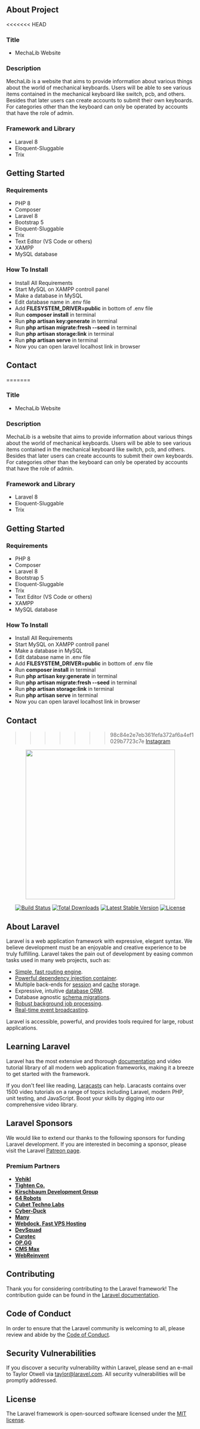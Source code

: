 ## About Project
<<<<<<< HEAD

### Title

-   MechaLib Website

### Description

MechaLib is a website that aims to provide information about various things about the world of mechanical keyboards. Users will be able to see various items contained in the mechanical keyboard like switch, pcb, and others. Besides that later users can create accounts to submit their own keyboards. For categories other than the keyboard can only be operated by accounts that have the role of admin.

### Framework and Library

-   Laravel 8
-   Eloquent-Sluggable
-   Trix

## Getting Started

### Requirements

-   PHP 8
-   Composer
-   Laravel 8
-   Bootstrap 5
-   Eloquent-Sluggable
-   Trix
-   Text Editor (VS Code or others)
-   XAMPP
-   MySQL database

### How To Install

-   Install All Requirements
-   Start MySQL on XAMPP controll panel
-   Make a database in MySQL
-   Edit database name in .env file
-   Add <strong>FILESYSTEM_DRIVER=public</strong> in bottom of .env file
-   Run <strong>composer install</strong> in terminal
-   Run <strong>php artisan key:generate</strong> in terminal
-   Run <strong>php artisan migrate:fresh --seed</strong> in terminal
-   Run <strong>php artisan storage:link</strong> in terminal
-   Run <strong>php artisan serve</strong> in terminal
-   Now you can open laravel localhost link in browser

## Contact

=======
### Title  
- MechaLib Website
### Description 
MechaLib is a website that aims to provide information about various things about the world of mechanical keyboards. Users will be able to see various items contained in the mechanical keyboard like switch, pcb, and others. Besides that later users can create accounts to submit their own keyboards. For categories other than the keyboard can only be operated by accounts that have the role of admin.
### Framework and Library
- Laravel 8
- Eloquent-Sluggable
- Trix

## Getting Started
    
### Requirements
- PHP 8
- Composer
- Laravel 8
- Bootstrap 5
- Eloquent-Sluggable
- Trix
- Text Editor (VS Code or others)
- XAMPP
- MySQL database
### How To Install
- Install All Requirements
- Start MySQL on XAMPP controll panel
- Make a database in MySQL
- Edit database name in .env file
- Add <strong>FILESYSTEM_DRIVER=public</strong> in bottom of .env file 
- Run <strong>composer install</strong> in terminal
- Run <strong>php artisan key:generate</strong> in terminal
- Run <strong>php artisan migrate:fresh --seed</strong> in terminal
- Run <strong>php artisan storage:link</strong> in terminal
- Run <strong>php artisan serve</strong> in terminal
- Now you can open laravel localhost link in browser

## Contact
>>>>>>> 98c84e2e7eb361fefa372af6a4ef1029b7723c7e
<a href="https://www.instagram.com/faturrumahan/">Instagram</a>

<p align="center"><a href="https://laravel.com" target="_blank"><img src="https://raw.githubusercontent.com/laravel/art/master/logo-lockup/5%20SVG/2%20CMYK/1%20Full%20Color/laravel-logolockup-cmyk-red.svg" width="400"></a></p>

<p align="center">
<a href="https://travis-ci.org/laravel/framework"><img src="https://travis-ci.org/laravel/framework.svg" alt="Build Status"></a>
<a href="https://packagist.org/packages/laravel/framework"><img src="https://img.shields.io/packagist/dt/laravel/framework" alt="Total Downloads"></a>
<a href="https://packagist.org/packages/laravel/framework"><img src="https://img.shields.io/packagist/v/laravel/framework" alt="Latest Stable Version"></a>
<a href="https://packagist.org/packages/laravel/framework"><img src="https://img.shields.io/packagist/l/laravel/framework" alt="License"></a>
</p>

## About Laravel

Laravel is a web application framework with expressive, elegant syntax. We believe development must be an enjoyable and creative experience to be truly fulfilling. Laravel takes the pain out of development by easing common tasks used in many web projects, such as:

-   [Simple, fast routing engine](https://laravel.com/docs/routing).
-   [Powerful dependency injection container](https://laravel.com/docs/container).
-   Multiple back-ends for [session](https://laravel.com/docs/session) and [cache](https://laravel.com/docs/cache) storage.
-   Expressive, intuitive [database ORM](https://laravel.com/docs/eloquent).
-   Database agnostic [schema migrations](https://laravel.com/docs/migrations).
-   [Robust background job processing](https://laravel.com/docs/queues).
-   [Real-time event broadcasting](https://laravel.com/docs/broadcasting).

Laravel is accessible, powerful, and provides tools required for large, robust applications.

## Learning Laravel

Laravel has the most extensive and thorough [documentation](https://laravel.com/docs) and video tutorial library of all modern web application frameworks, making it a breeze to get started with the framework.

If you don't feel like reading, [Laracasts](https://laracasts.com) can help. Laracasts contains over 1500 video tutorials on a range of topics including Laravel, modern PHP, unit testing, and JavaScript. Boost your skills by digging into our comprehensive video library.

## Laravel Sponsors

We would like to extend our thanks to the following sponsors for funding Laravel development. If you are interested in becoming a sponsor, please visit the Laravel [Patreon page](https://patreon.com/taylorotwell).

### Premium Partners

-   **[Vehikl](https://vehikl.com/)**
-   **[Tighten Co.](https://tighten.co)**
-   **[Kirschbaum Development Group](https://kirschbaumdevelopment.com)**
-   **[64 Robots](https://64robots.com)**
-   **[Cubet Techno Labs](https://cubettech.com)**
-   **[Cyber-Duck](https://cyber-duck.co.uk)**
-   **[Many](https://www.many.co.uk)**
-   **[Webdock, Fast VPS Hosting](https://www.webdock.io/en)**
-   **[DevSquad](https://devsquad.com)**
-   **[Curotec](https://www.curotec.com/services/technologies/laravel/)**
-   **[OP.GG](https://op.gg)**
-   **[CMS Max](https://www.cmsmax.com/)**
-   **[WebReinvent](https://webreinvent.com/?utm_source=laravel&utm_medium=github&utm_campaign=patreon-sponsors)**

## Contributing

Thank you for considering contributing to the Laravel framework! The contribution guide can be found in the [Laravel documentation](https://laravel.com/docs/contributions).

## Code of Conduct

In order to ensure that the Laravel community is welcoming to all, please review and abide by the [Code of Conduct](https://laravel.com/docs/contributions#code-of-conduct).

## Security Vulnerabilities

If you discover a security vulnerability within Laravel, please send an e-mail to Taylor Otwell via [taylor@laravel.com](mailto:taylor@laravel.com). All security vulnerabilities will be promptly addressed.

## License

The Laravel framework is open-sourced software licensed under the [MIT license](https://opensource.org/licenses/MIT).
